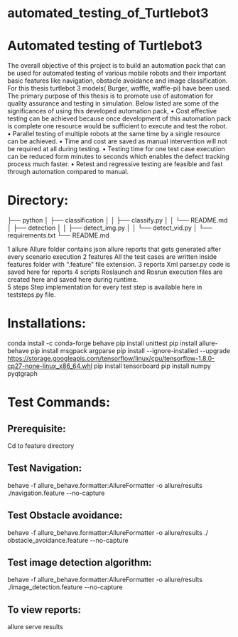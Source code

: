 # automated_testing_of_Turtlebot3
# Automated testing of Turtlebot3

The overall objective of this project is to build an automation pack that can be used for automated testing of various mobile robots and their important basic features like navigation, obstacle avoidance and image classification. For this thesis turtlebot 3 models( Burger, waffle, waffle-pi) have been used. The primary purpose of this thesis is to promote use of automation for quality assurance and testing in simulation. Below listed are some of the significances of using this developed automation pack,
•	Cost effective testing can be achieved because once development of this automation pack is complete one resource would be sufficient to execute and test the robot. 
•	Parallel testing of multiple robots at the same time by a single resource can be achieved. 
•	Time and cost are saved as manual intervention will not be required at all during testing. 
•	Testing time for one test case execution can be reduced form minutes to seconds which enables the defect tracking process much faster.
•	Retest and regressive testing are feasible and fast through automation compared to manual. 


# Directory:
├── python │ ├── classification │ │ ├── classify.py │ │ └── README.md │ ├── detection │ │ ├── detect_img.py │ │ └── detect_vid.py │ └── requirements.txt └── README.md

1	allure	Allure folder contains json allure reports that gets generated after every scenario execution
2	features	All the test cases are written inside features folder with “.feature” file extension.
3	reports	Xml parser.py code is saved here for reports
4	scripts	Roslaunch and Rosrun execution files are created here and saved here during runtime.  
5	steps	Step implementation for every test step is available here in teststeps.py file. 


# Installations:
conda install -c conda-forge behave 
pip install unittest
pip install allure-behave 
pip install msgpack argparse
pip install --ignore-installed --upgrade https://storage.googleapis.com/tensorflow/linux/cpu/tensorflow-1.8.0-cp27-none-linux_x86_64.whl 
pip install tensorboard
pip install numpy pyqtgraph


# Test	Commands:
## Prerequisite:                     	
Cd to feature directory

## Test Navigation:
behave -f allure_behave.formatter:AllureFormatter -o allure/results ./navigation.feature --no-capture

## Test Obstacle avoidance:
behave -f allure_behave.formatter:AllureFormatter -o allure/results ./ obstacle_avoidance.feature --no-capture

## Test image detection algorithm:
behave -f allure_behave.formatter:AllureFormatter -o allure/results ./image_detection.feature --no-capture

## To view reports:
allure serve results

